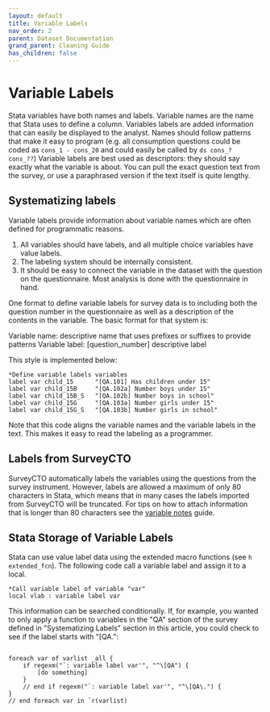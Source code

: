 ```yaml
---
layout: default
title: Variable Labels
nav_order: 2
parent: Dataset Documentation
grand_parent: Cleaning Guide
has_children: false
---
```


# Variable Labels
Stata variables have both names and labels. Variable names are the name that Stata uses to define a column. Variables labels are added information that can easily be displayed to the analyst. Names should follow patterns that make it easy to program (e.g. all consumption questions could be coded as `cons_1 - cons_20` and could easily be called by `ds cons_? cons_??`) Variable labels are best used as descriptors: they should say exactly what the variable is about. You can pull the exact question text from the survey, or use a paraphrased version if the text itself is quite lengthy. 

## Systematizing labels
Variable labels provide information about variable names which are often defined for programmatic reasons. 
1.	All variables should have labels, and all multiple choice variables have value labels.
1.	The labeling system should be internally consistent.
1.	It should be easy to connect the variable in the dataset with the question on the questionnaire. Most analysis is done with the questionnaire in hand.

One format to define variable labels for survey data is to including both the question number in the questionnaire as well as a description of the contents in the variable. The basic format for that system is:

<div class="code-example" markdown="1">
Variable name: descriptive name that uses prefixes or suffixes to provide patterns
Variable label: [question_number] descriptive label
</div>

This style is implemented below: 
```
*Define variable labels variables
label var child_15		"[QA.101] Has children under 15"
label var child_15B		"[QA.102a] Number boys under 15"
label var child_15B_S	"[QA.102b] Number boys in school"
label var child_15G		"[QA.103a] Number girls under 15"
label var child_15G_S	"[QA.103b] Number girls in school"
```
Note that this code aligns the variable names and the variable labels in the text. This makes it easy to read the labeling as a programmer.

## Labels from SurveyCTO
SurveyCTO automatically labels the variables using the questions from the survey instrument. However, labels are allowed a maximum of only 80 characters in Stata, which means that in many cases the labels imported from SurveyCTO will be truncated.  For tips on how to attach information that is longer than 80 characters see the [variable notes](https://povertyaction.github.io/guides/cleaning/documentation/variablenotes/) guide.

## Stata Storage of Variable Labels
Stata can use value label data using the extended macro functions (see `h extended_fcn`). The following code call a variable label and assign it to a local.
```
*Call variable label of variable "var"
local vlab : variable label var
```
This information can be searched conditionally. If, for example, you wanted to only apply a function to variables in the "QA" section of the survey defined in "Systematizing Labels" section in this article, you could check to see if the label starts with "[QA.":
```

foreach var of varlist _all {
	if regexm("`: variable label var'", "^\[QA") {
		[do something]
	}
	// end if regexm("`: variable label var'", "^\[QA\.") {
}
// end foreach var in `r(varlist)
```